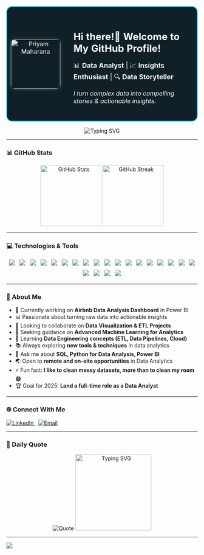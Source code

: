 <!-- Header Card -->
<div align="center">
<table width="90%" style="border: 2px solid #00BFFF; border-radius: 15px; background-color: #0f2027; color: white; border-collapse: collapse;">
  <tr>
    <!-- Left Profile Image -->
    <td style="width: 130px; text-align: center; padding: 10px;">
      <img src="https://github.com/PriyamMaharana.png" alt="Priyam Maharana" width="130" style="border-radius: 10px; box-shadow: 0px 0px 10px rgba(255,255,255,0.3);">
    </td>
    <!-- Right Content -->
    <td style="padding: 25px;">
      <h2 style="font-size: 1.6em; margin-bottom: 7px;">Hi there!👋 Welcome to My GitHub Profile!</h2>
      <p style="font-size: 1.1em; margin-bottom: 10px;">📊 <b>Data Analyst</b>  |  📈 <b>Insights Enthusiast</b>  |  🔍 <b>Data Storyteller</b></p>
      <p><i>I turn complex data into compelling stories & actionable insights.</i></p>
    </td>
  </tr>
</table>

<img src="https://readme-typing-svg.demolab.com?font=Fira+Code&size=22&duration=3000&pause=1500&color=FF5733,FFC300,28A745,00BFFF&center=true&vCenter=true&width=500&lines=Passionate+Data+Analyst;Insights+Enthusiast;Data+Storyteller;Data+Visualization+Specialist;Turning+Data+Into+Insights"
alt="Typing SVG" />

</div>


----
### 📊 GitHub Stats
<p align="center">
  <img src="https://github-readme-stats.vercel.app/api?username=PriyamMaharana&theme=dark&hide_border=true&include_all_commits=true&count_private=true" alt="GitHub Stats" height="160" />
  <img src="https://nirzak-streak-stats.vercel.app/?user=PriyamMaharana&theme=dark&hide_border=true&include_all_commits=true&count_private=true"" alt="GitHub Streak" height="160" />
 <!-- <img src="https://github-readme-stats.vercel.app/api/top-langs/?username=PriyamMaharana&theme=dark&hide_border=true&layout=compact&hide=php,javascript,typescript,css,html&include_all_commits=false&count_private=false&cache_seconds=1800" alt="Top Languages"  height="160" />-->
</p>

---
### 💻 Technologies & Tools
<p align="center">
<a href="https://www.python.org/"><img src="https://img.shields.io/badge/python-3670A0?style=for-the-badge&logo=python&logoColor=ffdd54" style="margin: 4px;"></a>
<a href="https://en.wikipedia.org/wiki/SQL"><img src="https://img.shields.io/badge/sql-%2300f.svg?style=for-the-badge&logo=sqlite&logoColor=white" style="margin: 4px;"></a>
<a href="https://aka.ms/terminal"><img src="https://img.shields.io/badge/Windows%20Terminal-%234D4D4D.svg?style=for-the-badge&logo=windows-terminal&logoColor=white" style="margin: 4px;"></a>
<a href="#"><img src="https://img.shields.io/badge/Data%20Cleaning-4CAF50?style=for-the-badge" style="margin: 4px;"></a>
<a href="#"><img src="https://img.shields.io/badge/Data%20Preprocessing-2196F3?style=for-the-badge" style="margin: 4px;"></a>
<a href="#"><img src="https://img.shields.io/badge/KPI%20Reporting-FF6F00?style=for-the-badge" style="margin: 4px;"></a>
<a href="https://www.mysql.com/"><img src="https://img.shields.io/badge/mysql-%2300f.svg?style=for-the-badge&logo=mysql&logoColor=white" style="margin: 4px;"></a>
<a href="https://www.postgresql.org/"><img src="https://img.shields.io/badge/postgresql-%2300f.svg?style=for-the-badge&logo=postgresql&logoColor=white" style="margin: 4px;"></a>
<a href="https://matplotlib.org/"><img src="https://img.shields.io/badge/Matplotlib-%23ffffff.svg?style=for-the-badge&logo=Matplotlib&logoColor=black" style="margin: 4px;"></a>
<a href="https://scikit-learn.org/"><img src="https://img.shields.io/badge/scikit--learn-%23F7931E.svg?style=for-the-badge&logo=scikit-learn&logoColor=white" style="margin: 4px;"></a>
<a href="https://plotly.com/"><img src="https://img.shields.io/badge/Plotly-%233F4F75.svg?style=for-the-badge&logo=plotly&logoColor=white" style="margin: 4px;"></a>
<a href="https://pandas.pydata.org/"><img src="https://img.shields.io/badge/pandas-%23150458.svg?style=for-the-badge&logo=pandas&logoColor=white" style="margin: 4px;"></a>
<a href="https://numpy.org/"><img src="https://img.shields.io/badge/numpy-%23013243.svg?style=for-the-badge&logo=numpy&logoColor=white" style="margin: 4px;"></a>
<a href="https://git-scm.com/"><img src="https://img.shields.io/badge/git-%23F05033.svg?style=for-the-badge&logo=git&logoColor=white" style="margin: 4px;"></a>
<a href="https://github.com/"><img src="https://img.shields.io/badge/github-%23121011.svg?style=for-the-badge&logo=github&logoColor=white" style="margin: 4px;"></a>
<a href="https://powerbi.microsoft.com/"><img src="https://img.shields.io/badge/power_bi-F2C811?style=for-the-badge&logo=powerbi&logoColor=black" style="margin: 4px;"></a>
<a href="https://httpd.apache.org/"><img src="https://img.shields.io/badge/apache-%23D42029.svg?style=for-the-badge&logo=apache&logoColor=white" style="margin: 4px;"></a>
<a href="https://airflow.apache.org/"><img src="https://img.shields.io/badge/Apache%20Airflow-017CEE?style=for-the-badge&logo=Apache%20Airflow&logoColor=white" style="margin: 4px;"></a>
<a href="https://code.visualstudio.com/"><img src="https://img.shields.io/badge/VS%20Code-0078d7?style=for-the-badge&logo=visual-studio-code&logoColor=white" style="margin: 4px;"></a>
<a href="#"><img src="https://img.shields.io/badge/Excel-217346?style=for-the-badge&logo=microsoft-excel&logoColor=white" style="margin: 4px;"></a>
<a href="#"><img src="https://img.shields.io/badge/CSV-FFCE44?style=for-the-badge&logoColor=black" style="margin: 4px;"></a>
<a href="#"><img src="https://img.shields.io/badge/JSON-000000?style=for-the-badge&logo=json&logoColor=white" style="margin: 4px;"></a>
</p>

---
### 💫 About Me
- 🔭 Currently working on **Airbnb Data Analysis Dashboard** in Power BI  
- 📊 Passionate about turning raw data into actionable insights  
- 🤝 Looking to collaborate on **Data Visualization & ETL Projects**  
- 🤔 Seeking guidance on **Advanced Machine Learning for Analytics**  
- 🌱 Learning **Data Engineering concepts (ETL, Data Pipelines, Cloud)**  
- 📚 Always exploring **new tools & techniques** in data analytics  
- 💬 Ask me about **SQL, Python for Data Analysis, Power BI**  
- 🌏 Open to **remote and on-site opportunities** in Data Analytics  
- ⚡ Fun fact: **I like to clean messy datasets, more than to clean my room 😄**  
- 🏆 Goal for 2025: **Land a full-time role as a Data Analyst**


---
<!-- Contact -->
### 🌐 Connect With Me  
<a href="https://www.linkedin.com/in/priyammaharana" target="_blank">
  <img src="https://img.shields.io/badge/LinkedIn-0A66C2?style=for-the-badge&logo=linkedin&logoColor=white" alt="LinkedIn">
</a>&nbsp;
<a href="mailto:priyam.dataengineer@gmail.com" target="_blank">
  <img src="https://img.shields.io/badge/Email-D14836?style=for-the-badge&logo=gmail&logoColor=white" alt="Email">
</a>


---
<!-- Daily Dev Quote -->
### 🧠 Daily Quote  
<div align="center">
  
![Quote](https://quotes-github-readme.vercel.app/api?type=horizontal&theme=radical)
<img src="https://user-images.githubusercontent.com/74038190/213866269-5d00981c-7c98-46d7-8a8e-16f462f15227.gif" alt="Typing SVG" width="200px" />
</div>



---
[![](https://visitcount.itsvg.in/api?id=PriyamMaharana&icon=0&color=0)](https://visitcount.itsvg.in)

